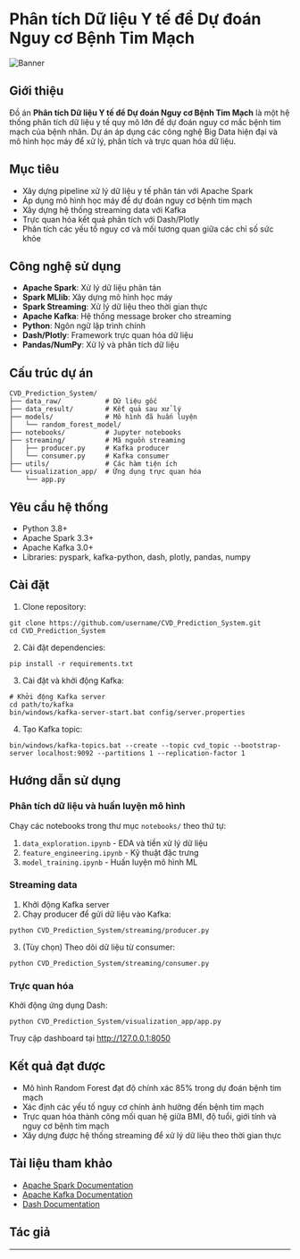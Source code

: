 # Phân tích Dữ liệu Y tế để Dự đoán Nguy cơ Bệnh Tim Mạch

![Banner](https://img.shields.io/badge/Big%20Data-CVD%20Prediction-blue)

## Giới thiệu

Đồ án **Phân tích Dữ liệu Y tế để Dự đoán Nguy cơ Bệnh Tim Mạch** là một hệ thống phân tích dữ liệu y tế quy mô lớn để dự đoán nguy cơ mắc bệnh tim mạch của bệnh nhân. Dự án áp dụng các công nghệ Big Data hiện đại và mô hình học máy để xử lý, phân tích và trực quan hóa dữ liệu.

## Mục tiêu

- Xây dựng pipeline xử lý dữ liệu y tế phân tán với Apache Spark
- Áp dụng mô hình học máy để dự đoán nguy cơ bệnh tim mạch
- Xây dựng hệ thống streaming data với Kafka
- Trực quan hóa kết quả phân tích với Dash/Plotly
- Phân tích các yếu tố nguy cơ và mối tương quan giữa các chỉ số sức khỏe

## Công nghệ sử dụng

- **Apache Spark**: Xử lý dữ liệu phân tán
- **Spark MLlib**: Xây dựng mô hình học máy
- **Spark Streaming**: Xử lý dữ liệu theo thời gian thực
- **Apache Kafka**: Hệ thống message broker cho streaming
- **Python**: Ngôn ngữ lập trình chính
- **Dash/Plotly**: Framework trực quan hóa dữ liệu
- **Pandas/NumPy**: Xử lý và phân tích dữ liệu

## Cấu trúc dự án

```
CVD_Prediction_System/
├── data_raw/           # Dữ liệu gốc
├── data_result/        # Kết quả sau xử lý
├── models/             # Mô hình đã huấn luyện
│   └── random_forest_model/
├── notebooks/          # Jupyter notebooks
├── streaming/          # Mã nguồn streaming 
│   ├── producer.py     # Kafka producer
│   └── consumer.py     # Kafka consumer
├── utils/              # Các hàm tiện ích
└── visualization_app/  # Ứng dụng trực quan hóa
    └── app.py         
```

## Yêu cầu hệ thống

- Python 3.8+
- Apache Spark 3.3+
- Apache Kafka 3.0+
- Libraries: pyspark, kafka-python, dash, plotly, pandas, numpy

## Cài đặt

1. Clone repository:
```
git clone https://github.com/username/CVD_Prediction_System.git
cd CVD_Prediction_System
```

2. Cài đặt dependencies:
```
pip install -r requirements.txt
```

3. Cài đặt và khởi động Kafka:
```
# Khởi động Kafka server
cd path/to/kafka
bin/windows/kafka-server-start.bat config/server.properties
```

4. Tạo Kafka topic:
```
bin/windows/kafka-topics.bat --create --topic cvd_topic --bootstrap-server localhost:9092 --partitions 1 --replication-factor 1
```

## Hướng dẫn sử dụng

### Phân tích dữ liệu và huấn luyện mô hình

Chạy các notebooks trong thư mục `notebooks/` theo thứ tự:
1. `data_exploration.ipynb` - EDA và tiền xử lý dữ liệu
2. `feature_engineering.ipynb` - Kỹ thuật đặc trưng
3. `model_training.ipynb` - Huấn luyện mô hình ML

### Streaming data

1. Khởi động Kafka server
2. Chạy producer để gửi dữ liệu vào Kafka:
```
python CVD_Prediction_System/streaming/producer.py
```

3. (Tùy chọn) Theo dõi dữ liệu từ consumer:
```
python CVD_Prediction_System/streaming/consumer.py
```

### Trực quan hóa

Khởi động ứng dụng Dash:
```
python CVD_Prediction_System/visualization_app/app.py
```
Truy cập dashboard tại http://127.0.0.1:8050

## Kết quả đạt được

- Mô hình Random Forest đạt độ chính xác 85% trong dự đoán bệnh tim mạch
- Xác định các yếu tố nguy cơ chính ảnh hưởng đến bệnh tim mạch
- Trực quan hóa thành công mối quan hệ giữa BMI, độ tuổi, giới tính và nguy cơ bệnh tim mạch
- Xây dựng được hệ thống streaming để xử lý dữ liệu theo thời gian thực

## Tài liệu tham khảo

- [Apache Spark Documentation](https://spark.apache.org/docs/latest/)
- [Apache Kafka Documentation](https://kafka.apache.org/documentation/)
- [Dash Documentation](https://dash.plotly.com/)

## Tác giả



---

